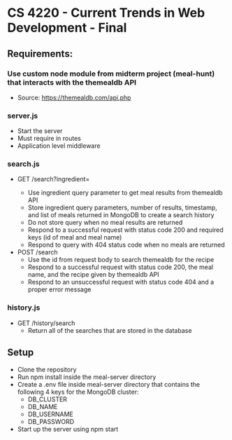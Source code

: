 # CS 4220 - Current Trends in Web Development - Final

## Requirements:

### Use custom node module from midterm project (meal-hunt) that interacts with the themealdb API
 * Source: https://themealdb.com/api.php

### server.js
* Start the server
* Must require in routes
* Application level middleware

### search.js
* GET /search?ingredient=<ingredientName>
  * Use ingredient query parameter to get meal results from themealdb API
  * Store ingredient query parameters, number of results, timestamp, and list of meals returned in MongoDB to create a search history
  * Do not store query when no meal results are returned
  * Respond to a successful request with status code 200 and required keys (id of meal and meal name)
  * Respond to query with 404 status code when no meals are returned
* POST /search
  * Use the id from request body to search themealdb for the recipe
  * Respond to a successful request with status code 200, the meal name, and the recipe given by themealdb API
  * Respond to an unsuccessful request with status code 404 and a proper error message

### history.js
* GET /history/search
  * Return all of the searches that are stored in the database
  
## Setup
* Clone the repository
* Run npm install inside the meal-server directory
* Create a .env file inside meal-server directory that contains the following 4 keys for the MongoDB cluster:
  * DB_CLUSTER
  * DB_NAME
  * DB_USERNAME
  * DB_PASSWORD
* Start up the server using npm start
